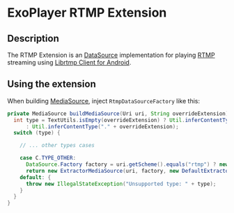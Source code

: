 # ExoPlayer RTMP Extension #

## Description ##

The RTMP Extension is an [DataSource][] implementation for playing [RTMP][] streaming using
[Librtmp Client for Android].

## Using the extension ##

When building [MediaSource][], inject `RtmpDataSourceFactory` like this:

```java
private MediaSource buildMediaSource(Uri uri, String overrideExtension) {
  int type = TextUtils.isEmpty(overrideExtension) ? Util.inferContentType(uri)
      : Util.inferContentType("." + overrideExtension);
  switch (type) {

    // ... other types cases

    case C.TYPE_OTHER:
      DataSource.Factory factory = uri.getScheme().equals("rtmp") ? new RtmpDataSourceFactory() : mediaDataSourceFactory;
      return new ExtractorMediaSource(uri, factory, new DefaultExtractorsFactory(), mainHandler, eventLogger);
    default: {
      throw new IllegalStateException("Unsupported type: " + type);
    }
  }
}
```


[DataSource]: https://google.github.io/ExoPlayer/doc/reference/com/google/android/exoplayer2/upstream/DataSource.html
[RTMP]: https://en.wikipedia.org/wiki/Real-Time_Messaging_Protocol
[Librtmp Client for Android]: https://github.com/ant-media/LibRtmp-Client-for-Android
[MediaSource]: https://google.github.io/ExoPlayer/doc/reference/com/google/android/exoplayer2/source/MediaSource.html
